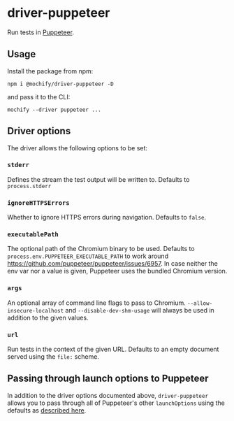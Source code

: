# driver-puppeteer

Run tests in [Puppeteer][web].

[web]: https://pptr.dev/

## Usage

Install the package from npm:

```
npm i @mochify/driver-puppeteer -D
```

and pass it to the CLI:

```
mochify --driver puppeteer ...
```

## Driver options

The driver allows the following options to be set:

### `stderr`

Defines the stream the test output will be written to.
Defaults to `process.stderr`

### `ignoreHTTPSErrors`

Whether to ignore HTTPS errors during navigation.
Defaults to `false`.

### `executablePath`

The optional path of the Chromium binary to be used.
Defaults to `process.env.PUPPETEER_EXECUTABLE_PATH` to work around https://github.com/puppeteer/puppeteer/issues/6957.
In case neither the env var nor a value is given, Puppeteer uses the bundled Chromium version.

### `args`

An optional array of command line flags to pass to Chromium. `--allow-insecure-localhost` and `--disable-dev-shm-usage` will always be used in addition to the given values.

### `url`

Run tests in the context of the given URL.
Defaults to an empty document served using the `file:` scheme.

## Passing through launch options to Puppeteer

In addition to the driver options documented above, `driver-puppeteer` allows you to pass through all of Puppeteer's other `launchOptions` using the defaults as [described here][launch-options].

[launch-options]: https://pptr.dev/#?product=Puppeteer&version=v10.1.0&show=api-puppeteerlaunchoptions
